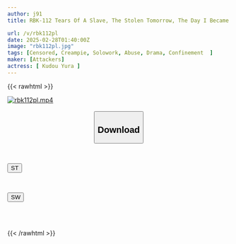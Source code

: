 ```yaml
---
author: j91
title: RBK-112 Tears Of A Slave, The Stolen Tomorrow, The Day I Became A Doll. Yura Kudo

url: /v/rbk112pl
date: 2025-02-28T01:40:00Z
image: "rbk112pl.jpg"
tags: [Censored, Creampie, Solowork, Abuse, Drama, Confinement	]
maker: [Attackers]
actress: [ Kudou Yura ]
---
```



{{< rawhtml >}}

<div class="video" data-videoid="K03M3XqBZJs0xYd">
    <a href="javascript:;">
        <img src="/v/rbk112pl/rbk112pl.jpg" width="WIDTH" height="HEIGHT" alt="rbk112pl.mp4" loading="lazy">
    </a>
</div>

<script type="text/javascript" src="https://j91.asia/asset/on-demand-st.js"></script>

<br>
  <link rel="stylesheet" href="https://j91.asia/asset/bs5.css">
  
  <center>
  <button class="btn btn-primary" type="button" data-bs-toggle="collapse" data-bs-target=".multi-collapse" aria-expanded="false" aria-controls="multiCollapseExample1 multiCollapseExample2"><h2>Download</h2></button></center>
</p>
<div class="row">
  <div class="col">
    <div class="collapse multi-collapse" id="multiCollapseExample1">
      <div class="card card-body">
	      	      <br>
<div class="buttons">  
<p><a href="/v/rbk112pl/st.html" target="_blank"><button class="btn-hover color-3"><i class="fa fa-download"></i> ST</button></a></p></div>
    </div>
  </div>
</div>
  <div class="col">
    <div class="collapse multi-collapse" id="multiCollapseExample2">
      <div class="card card-body">
	      <br>
<div class="buttons">
<p><a href="/v/rbk112pl/sw.html" target="_blank"><button class="btn-hover color-2"><i class="fa fa-download"></i> SW</button></a></p></div>
<br><br>
      </div>
    </div>
  </div>
</div>

{{< /rawhtml >}}